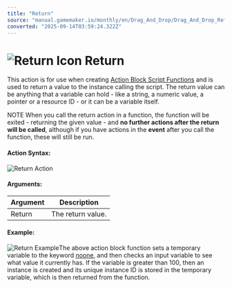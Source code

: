 ```yaml
---
title: "Return"
source: "manual.gamemaker.io/monthly/en/Drag_And_Drop/Drag_And_Drop_Reference/Common/Return.htm"
converted: "2025-09-14T03:59:24.322Z"
---
```


# ![Return Icon](../../../assets/Images/Scripting_Reference/Drag_And_Drop/Reference/Common/i_Common_Return.png) Return

This action is for use when creating [Action Block Script Functions](../../Drag_And_Drop_Overview/Action_Block_Functions.md) and is used to return a value to the instance calling the script. The return value can be anything that a variable can hold - like a string, a numeric value, a pointer or a resource ID - or it can be a variable itself.

NOTE When you call the return action in a function, the function will be exited - returning the given value - and **no further actions after the return will be called**, although if you have actions in the **event** after you call the function, these will still be run.

#### Action Syntax:

![Return Action](../../../assets/Images/Scripting_Reference/Drag_And_Drop/Reference/Common/a_Common_Return.png)

#### Arguments:

| Argument | Description |
| --- | --- |
| Return | The return value. |

#### Example:

![Return Example](../../../assets/Images/Scripting_Reference/Drag_And_Drop/Reference/Common/e_Common_Return.png)The above action block function sets a temporary variable to the keyword [noone](../../../GameMaker_Language/GML_Overview/Instance_Keywords.md), and then checks an input variable to see what value it currently has. If the variable is greater than 100, then an instance is created and its unique instance ID is stored in the temporary variable, which is then returned from the function.